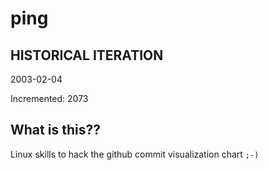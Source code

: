 # ping

## HISTORICAL ITERATION
2003-02-04

Incremented: 2073

## What is this?? 
Linux skills to hack the github commit visualization chart `;-)`
